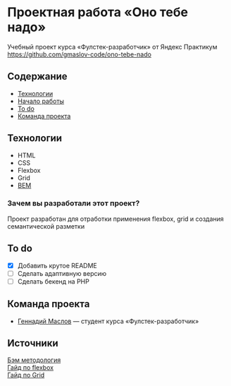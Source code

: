 # Проектная работа «Оно тебе надо»
Учебный проект курса «Фулстек-разработчик» от Яндекс Практикум  
https://github.com/gmaslov-code/ono-tebe-nado

## Содержание
- [Технологии](#технологии)
- [Начало работы](#начало-работы)
- [To do](#to-do)
- [Команда проекта](#команда-проекта)

## Технологии
- HTML
- CSS
- Flexbox
- Grid
- [BEM](https://ru.bem.info/)

### Зачем вы разработали этот проект?
Проект разработан для отработки применения flexbox, grid и создания семантической разметки

## To do
- [x] Добавить крутое README
- [ ] Сделать адаптивную версию
- [ ] Сделать бекенд на PHP

## Команда проекта

- [Геннадий Маслов](t.me/Gennadiy_dev) — студент курса «Фулстек-разработчик»  

## Источники
[Бэм методология](https://ru.bem.info/)  
[Гайд по flexbox](https://doka.guide/css/flexbox-guide/)  
[Гайд по Grid](https://doka.guide/css/grid-guide/)  
